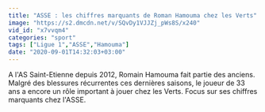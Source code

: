 ```yaml
---
title: "ASSE : les chiffres marquants de Roman Hamouma chez les Verts"
image: "https://s2.dmcdn.net/v/SQvDy1VJJZj_pWs8S/x240"
vid_id: "x7vvqm4"
categories: "sport"
tags: ["Ligue 1","ASSE","Hamouma"]
date: "2020-09-01T14:32:03+03:00"
---
```

A l'AS Saint-Etienne depuis 2012, Romain Hamouma fait partie des anciens. Malgré des blessures récurrentes ces dernières saisons, le joueur de 33 ans a encore un rôle important à jouer chez les Verts. Focus sur ses chiffres marquants chez l'ASSE.

